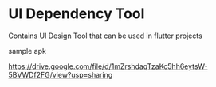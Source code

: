 # UI Dependency Tool

Contains UI Design Tool that can be used in flutter projects 

sample apk 

https://drive.google.com/file/d/1mZrshdaqTzaKc5hh6eytsW-5BVWDf2FG/view?usp=sharing



